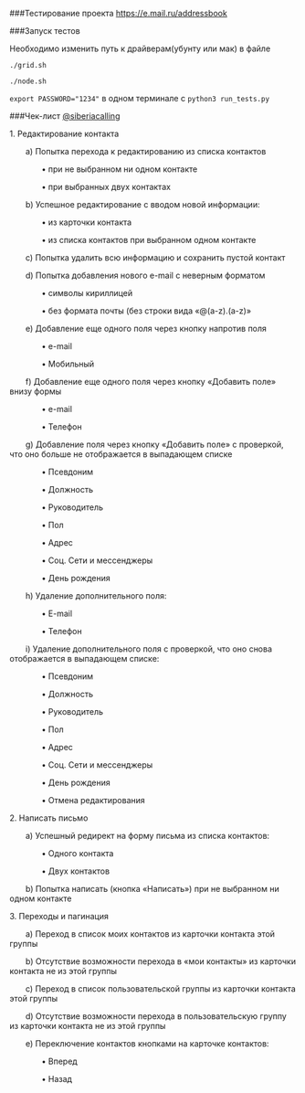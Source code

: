 ###Тестирование проекта https://e.mail.ru/addressbook

###Запуск тестов

Необходимо изменить путь к драйверам(убунту или мак) в файле

`./grid.sh` 

`./node.sh`

`export PASSWORD="1234"` в одном терминале с `python3 run_tests.py`

###Чек-лист [@siberiacalling](https://github.com/siberiacalling)
<p>1. Редактирование контакта</p>
	<p>&emsp;&emsp;а) Попытка перехода к редактированию из списка контактов</p>
	<p>&emsp;&emsp;&emsp;&emsp;&bull; при не выбранном ни одном контакте</p>
	<p>&emsp;&emsp;&emsp;&emsp;&bull; при выбранных двух контактах</p>
	<p>&emsp;&emsp;b) Успешное редактирование с вводом новой информации:</p>
	<p>&emsp;&emsp;&emsp;&emsp;&bull; из карточки контакта</p>
	<p>&emsp;&emsp;&emsp;&emsp;&bull; из списка контактов при выбранном одном контакте</p>
	<p>&emsp;&emsp;c) Попытка удалить всю информацию и сохранить пустой контакт</p>
	<p>&emsp;&emsp;d) Попытка добавления нового e-mail с неверным форматом</p>
	<p>&emsp;&emsp;&emsp;&emsp;&bull; символы кириллицей</p>
	<p>&emsp;&emsp;&emsp;&emsp;&bull; без формата почты (без строки вида «@(a-z).(a-z)»</p>
	<p>&emsp;&emsp;e) Добавление еще одного поля через кнопку напротив поля</p>
	<p>&emsp;&emsp;&emsp;&emsp;&bull; e-mail</p>
	<p>&emsp;&emsp;&emsp;&emsp;&bull; Мобильный</p>
	<p>&emsp;&emsp;f) Добавление еще одного поля через кнопку «Добавить поле» внизу формы</p>
	<p>&emsp;&emsp;&emsp;&emsp;&bull; e-mail</p>
	<p>&emsp;&emsp;&emsp;&emsp;&bull; Телефон</p>
	<p>&emsp;&emsp;g) Добавление поля через кнопку «Добавить поле» с проверкой, что оно больше не отображается в выпадающем списке</p>
	<p>&emsp;&emsp;&emsp;&emsp;&bull; Псевдоним</p>
	<p>&emsp;&emsp;&emsp;&emsp;&bull; Должность</p>
	<p>&emsp;&emsp;&emsp;&emsp;&bull; Руководитель</p>
	<p>&emsp;&emsp;&emsp;&emsp;&bull; Пол</p>
	<p>&emsp;&emsp;&emsp;&emsp;&bull; Адрес</p>
	<p>&emsp;&emsp;&emsp;&emsp;&bull; Соц. Сети и мессенджеры</p>
	<p>&emsp;&emsp;&emsp;&emsp;&bull; День рождения</p>
	<p>&emsp;&emsp;h) Удаление дополнительного поля:</p>
	<p>&emsp;&emsp;&emsp;&emsp;&bull; E-mail</p>
	<p>&emsp;&emsp;&emsp;&emsp;&bull; Телефон</p>
	<p>&emsp;&emsp;i) Удаление дополнительного поля с проверкой, что оно снова отображается в выпадающем списке:</p>
	<p>&emsp;&emsp;&emsp;&emsp;&bull; Псевдоним</p>
	<p>&emsp;&emsp;&emsp;&emsp;&bull; Должность</p>
	<p>&emsp;&emsp;&emsp;&emsp;&bull; Руководитель</p>
	<p>&emsp;&emsp;&emsp;&emsp;&bull; Пол</p>
	<p>&emsp;&emsp;&emsp;&emsp;&bull; Адрес</p>
	<p>&emsp;&emsp;&emsp;&emsp;&bull; Соц. Сети и мессенджеры</p>
	<p>&emsp;&emsp;&emsp;&emsp;&bull; День рождения</p>
	<p>&emsp;&emsp;&emsp;&emsp;&bull; Отмена редактирования</p>
<p>2. Написать письмо</p>
	<p>&emsp;&emsp;а) Успешный редирект на форму письма из списка контактов:</p>
	<p>&emsp;&emsp;&emsp;&emsp;&bull; Одного контакта</p>
	<p>&emsp;&emsp;&emsp;&emsp;&bull; Двух контактов</p>
	<p>&emsp;&emsp;b) Попытка написать (кнопка «Написать») при не выбранном ни одном контакте </p>
<p>3. Переходы и пагинация</p>
	<p>&emsp;&emsp;а) Переход в список моих контактов из карточки контакта этой группы</p>
	<p>&emsp;&emsp;b) Отсутствие возможности перехода в «мои контакты» из карточки контакта не из этой группы</p>
	<p>&emsp;&emsp;c) Переход в список пользовательской группы из карточки контакта этой группы</p>
	<p>&emsp;&emsp;d) Отсутствие возможности перехода в пользовательскую группу из карточки контакта не из этой группы</p>
	<p>&emsp;&emsp;e) Переключение контактов кнопками  на карточке контактов:</p>
	<p>&emsp;&emsp;&emsp;&emsp;&bull; Вперед</p>
	<p>&emsp;&emsp;&emsp;&emsp;&bull; Назад</p>
